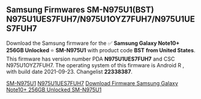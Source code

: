 <h2>Samsung Firmwares SM-N975U1(BST) N975U1UES7FUH7/N975U1OYZ7FUH7/N975U1UES7FUH7</h2>
Download the Samsung firmware for the ✅ <strong>Samsung Galaxy Note10+ 256GB Unlocked </strong> ⭐ <strong>SM-N975U1</strong> with product code <strong>BST</strong> <strong> from United States</strong>. This firmware has version number PDA <strong>N975U1UES7FUH7</strong> and CSC N975U1OYZ7FUH7. The operating system of this firmware is Android R , with build date 2021-09-23. Changelist <strong>22338387</strong>.


[SM-N975U1](https://samfirm.shop/samsung/model/SM-N975U1)
[N975U1UES7FUH7](https://samfirm.shop/samsung/pda/N975U1UES7FUH7)
[Download Firmware Samsung Galaxy Note10+ 256GB Unlocked SM-N975U1](https://samfirm.shop/samsung/firmware/458675)
